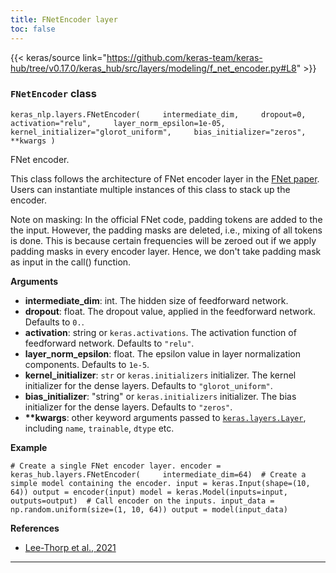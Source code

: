```yaml
---
title: FNetEncoder layer
toc: false
---
```


{{< keras/source link="https://github.com/keras-team/keras-hub/tree/v0.17.0/keras_hub/src/layers/modeling/f_net_encoder.py#L8" >}}

### `FNetEncoder` class

`keras_nlp.layers.FNetEncoder(     intermediate_dim,     dropout=0,     activation="relu",     layer_norm_epsilon=1e-05,     kernel_initializer="glorot_uniform",     bias_initializer="zeros",     **kwargs )`

FNet encoder.

This class follows the architecture of FNet encoder layer in the [FNet paper](https://arxiv.org/abs/2105.03824). Users can instantiate multiple instances of this class to stack up the encoder.

Note on masking: In the official FNet code, padding tokens are added to the the input. However, the padding masks are deleted, i.e., mixing of all tokens is done. This is because certain frequencies will be zeroed out if we apply padding masks in every encoder layer. Hence, we don't take padding mask as input in the call() function.

**Arguments**

- **intermediate_dim**: int. The hidden size of feedforward network.
- **dropout**: float. The dropout value, applied in the feedforward network. Defaults to `0.`.
- **activation**: string or `keras.activations`. The activation function of feedforward network. Defaults to `"relu"`.
- **layer_norm_epsilon**: float. The epsilon value in layer normalization components. Defaults to `1e-5`.
- **kernel_initializer**: `str` or `keras.initializers` initializer. The kernel initializer for the dense layers. Defaults to `"glorot_uniform"`.
- **bias_initializer**: "string" or `keras.initializers` initializer. The bias initializer for the dense layers. Defaults to `"zeros"`.
- **\*\*kwargs**: other keyword arguments passed to [`keras.layers.Layer`](/api/layers/base_layer#layer-class), including `name`, `trainable`, `dtype` etc.

**Example**

`# Create a single FNet encoder layer. encoder = keras_hub.layers.FNetEncoder(     intermediate_dim=64)  # Create a simple model containing the encoder. input = keras.Input(shape=(10, 64)) output = encoder(input) model = keras.Model(inputs=input, outputs=output)  # Call encoder on the inputs. input_data = np.random.uniform(size=(1, 10, 64)) output = model(input_data)`

**References**

- [Lee-Thorp et al., 2021](https://arxiv.org/abs/2105.03824)

---
